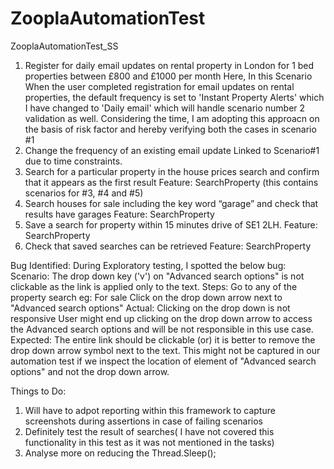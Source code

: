 # ZooplaAutomationTest
ZooplaAutomationTest_SS
1) Register for daily email updates on rental property in London for 1 bed properties between £800 and £1000 per month
Here, In this Scenario 
When the user completed registration for email updates on rental properties, the default frequency is set to 'Instant Property Alerts' which I have changed to 'Daily email' which will handle scenario number 2 validation as well.
Considering the time, I am adopting this approacn on the basis of risk factor and hereby verifying both the cases in scenario #1
2) Change the frequency of an existing email update
Linked to Scenario#1 due to time constraints.
3) Search for a particular property in the house prices search and confirm that it appears as the first result
Feature: SearchProperty (this contains scenarios for #3, #4 and #5)
4) Search houses for sale including the key word “garage” and check that results have garages
Feature: SearchProperty
5) Save a search for property within 15 minutes drive of SE1 2LH.
Feature: SearchProperty
6) Check that saved searches can be retrieved
Feature: SearchProperty

Bug Identified:
During Exploratory testing, I spotted the below bug:
Scenario:
The drop down key ('v') on "Advanced search options" is not clickable as the link is applied only to the text.
Steps:
Go to any of the property search eg: For sale
Click on the drop down arrow next to "Advanced search options" 
Actual: Clicking on the drop down is not responsive
User might end up clicking on the drop down arrow  to access the Advanced search options and will be not responsible in this use case.
Expected: The entire link should be clickable (or) it is better to remove the drop down arrow symbol next to the text.
This might not be captured in our automation test if we inspect the location of element of "Advanced search options" and not the drop down arrow.

Things to Do:
1) Will have to adpot reporting within this framework to capture screenshots during assertions in case of failing scenarios
2) Definitely test the result of searches( I have not covered this functionality in this test as it was not mentioned in the tasks)
3) Analyse more on reducing the Thread.Sleep();

